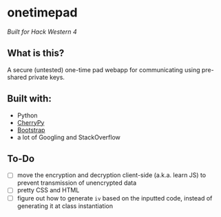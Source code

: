 # onetimepad
*Built for Hack Western 4*
## What is this?
A secure (untested) one-time pad webapp for communicating using pre-shared private keys.

## Built with:
- Python
- [CherryPy](http://cherrypy.org/)
- [Bootstrap](https://getbootstrap.com/)
- a lot of Googling and StackOverflow

## To-Do
- [ ] move the encryption and decryption client-side (a.k.a. learn JS) to prevent transmission of unencrypted data
- [ ] pretty CSS and HTML
- [ ] figure out how to generate `iv` based on the inputted code, instead of generating it at class instantiation
